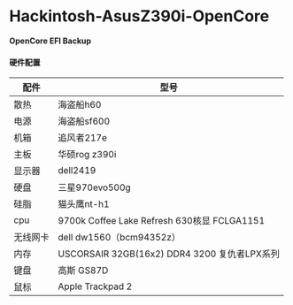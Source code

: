 # Hackintosh-AsusZ390i-OpenCore

**OpenCore EFI Backup**


#### 硬件配置
|配件|型号|
|---|---|
|散热|   海盗船h60 |
|电源  |海盗船sf600 |
|机箱   |追风者217e  |
|主板  | 华硕rog z390i |
|显示器 | dell2419   |
|硬盘   |   三星970evo500g |
|硅脂 |  猫头鹰nt-h1 |
|cpu  |9700k Coffee Lake Refresh 630核显 FCLGA1151  |
|无线网卡|  dell  dw1560（bcm94352z）|
|内存 |USCORSAIR 32GB(16x2) DDR4 3200 复仇者LPX系列|
|键盘| 高斯 GS87D|
|鼠标| Apple Trackpad 2|